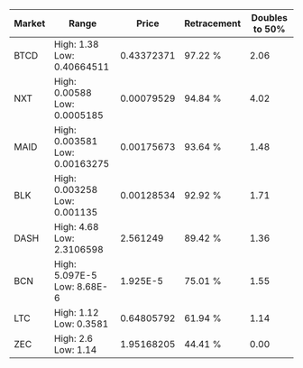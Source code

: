 | Market | Range | Price| Retracement | Doubles to 50% |
| --- | --- | --- | --- | --- |
| BTCD | High: 1.38<br />Low: 0.40664511 | 0.43372371 | 97.22 % | 2.06 |
| NXT | High: 0.00588<br />Low: 0.0005185 | 0.00079529 | 94.84 % | 4.02 |
| MAID | High: 0.003581<br />Low: 0.00163275 | 0.00175673 | 93.64 % | 1.48 |
| BLK | High: 0.003258<br />Low: 0.001135 | 0.00128534 | 92.92 % | 1.71 |
| DASH | High: 4.68<br />Low: 2.3106598 | 2.561249 | 89.42 % | 1.36 |
| BCN | High: 5.097E-5<br />Low: 8.68E-6 | 1.925E-5 | 75.01 % | 1.55 |
| LTC | High: 1.12<br />Low: 0.3581 | 0.64805792 | 61.94 % | 1.14 |
| ZEC | High: 2.6<br />Low: 1.14 | 1.95168205 | 44.41 % | 0.00 |
